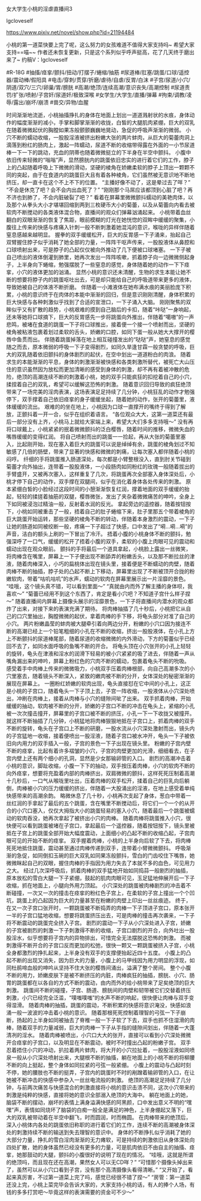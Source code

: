 女大学生小桃的淫虐直播间3

lgcloveself

https://www.pixiv.net/novel/show.php?id=21194484

小桃的第一道菜快要上完了呢，这么努力的女孩难道不值得大家支持吗~
希望大家支持==喵~~
作者还未恢复更新，只是这个系列似乎呼声挺高，花了几天终于磨出来了~
约稿V：lgcloveself

#R-18G
#抽搐/痉挛/颤抖/扭动/打摆子/蜷缩/抽筋
#尿道棒/肛塞/跳蛋/口球/遥控器/震动棒/假阳具
#电击/穿刺/贯穿/折磨/虐待/自虐/反胃/白沫
#子宫/尿道/小穴/阴道/双穴/三穴/卵巢/胃/膀胱
#高潮/绝顶/连续高潮/意识丧失/高潮控制
#尿道责罚/扩张/喷射/子宫奸/尿道奸/极致深喉
#女学生/大学生/直播/弹幕
#拘束/调教/凌辱/露出/崩坏/崩溃
#兽交/异物/血腥


时间渐渐地流逝，小桃抽搐挣扎的身体在地面上划出一道道溅射状的水痕，身体动作的幅度渐渐的减小，手掌和脚掌渐渐的收拢，白皙的大腿肌肉紧绷，巨大的双乳在随着微微起伏的胸膛如果冻般颤颤巍巍地晃动，急促的呼吸声渐渐的微弱。
    小穴不断的蠕动收缩，一股股淫液被挤出粉嫩大张的两片蚌肉，从巨大的菊蕾肉洞上滴落到粉红的肠肉上，激起一阵蠕动，尿道不断的收缩带得露在外面的一小节尿道棒一下一下的跳动，充血的阴蒂也随着微微挺立的下半身在半空中颤抖。
    小腹中依旧传来轻微的“嗡嗡”声，显然膀胱内的跳蛋依旧忠实的进行着它们的工作，脖子上的凸起随着呼吸上下微微的滑动，坚硬的棱角在娇嫩柔软的脖子上顶出一颗颗不同的突起，由于在食道内的跳蛋巨大且有着各种棱角，它们虽然被无意识地不断地挤压，却一直卡在这个不上不下的位置。
    “主播好像不动了，这是晕过去了咩？”
    “不会是休克了吧？会不会内出血死了？”
    “刚刚那个马屌应该都顶到心脏了吧？再不济也到肺了，不会内脏破裂了吧？”
    看着在屏幕里微微颤抖蠕动的美艳肉体，以及那个从拳头大小才堪堪回缩到两到三枚硬币大小的菊蕾，以及从菊蕾向内看去被软肉不断搅动的各类液体混合物，直播间的观众们弹幕汹涌起来。
    小桃带着血丝翻白的双眼渐渐的恢复了焦距，眼前模糊的灯光在她恍惚的双眸中缓缓的聚集，小腹往上传来的快感与疼痛入针刺一般不断刺激着她混沌的意识，喉咙的异样伴随着窒息感越来越明显。
    握拳的双手缓缓松开，巨大的反胃感一下子涌来，抬起自己双臂握住脖子似乎消耗了她全部的力量，一阵阵干呕声传来，一股股液体从鼻腔和口球喷射出来，可是脖子的凸起仅仅被向外推动了几下便被口球堵塞。
    一下子被自己喷出的液体倒灌到肺里，她再次发出一阵阵咳嗽，抓着脖子向一边微微侧起身子，上半身向下蜷缩，勉强摆脱了一些窒息的感觉，身体随着她的动作一下下痉挛，小穴的液体更加的汹涌。
    显然小桃的意识还未清醒，生物的求生本能让她不断的想要将脖子内的跳蛋呕吐出去，可是却只能给自己的呼吸道带来更多的液体，导致她被自己的体液不断折磨。
    伴随着一小滩液体在她布满水痕的美丽脸庞下积累，小桃的意识终于在肉体的本能中渐渐的回归，但是意识刚刚清醒，身体积累的巨大快感与各种刺激似乎找到了合适的宣泄口，一下子涌入大脑。
    刚刚聚焦的双眸似乎又有扩散的趋势，小桃艰难的摸到自己脑后的卡扣，随着“咔哒”一身响起，还未等她将口球摘下，巨大的反胃感先一步将跳蛋向外推出，伴随着“噶嗷”的一声悲鸣，被堵在食道的跳蛋一下子将口球推出，接着便一个接一个喷射而出，坚硬的棱角被粘液包裹着划过柔软的舌头，娇嫩的口腔，如同下蛋一般从她大大撑开的樱唇中鱼贯而出。
    伴随着跳蛋掉落在地上相互碰撞发出的“哒哒”声，她窒息的感觉随之而去，原本微弱的呼吸一下子变得剧烈，如同久旱逢甘霖一般贪婪的呼吸，巨大的双乳随着依旧颤抖的身体剧烈的起伏，在空中划出一道道粉白的肉浪。
    随着求生的本能渐渐的平息，身体的刺激渐渐被快感和各类刺激所替代，被死亡大山压住的意识虽然因为放松而更加清晰的感受到身体的刺激，却不再有着被冲散的危险，绝顶的高潮连续不断的刺激着小桃，她的双手只能疯狂的扣挖着自己的小穴，揉捏着自己的双乳，希望可以缓解这恐怖的刺激。
    随着意识回归导致的疯狂绝顶带来了一场完美的淫肉表演，这场表演足足持续了几分钟，小桃狂乱的动作才勉强停下，双手撑着自己依旧痉挛的身子缓缓坐起，随着她的动作，张开的菊蕾里，液体缓缓的流出。
    艰难的的坐在地上，小桃因为口球一直撑开的嘴终于得到了解放，正颤抖着一开一合，似乎在组织着语言。
    “各位观众大大，这第一道菜还有最后一部分没有上齐，小桃马上就给大家端上来，希望大大们多多支持哦～”
    没有再将口球戴上，小桃紧紧的抿着微微颤抖的泛白樱唇，随着时间的推移，微微失血的嘴唇缓缓的变得红润。
    将自己喷射而出的跳蛋一一捡起，再从大张的菊蕾里塞入，比起刚开始，现在塞入着巨大的跳蛋可以说是绰绰有余，跳蛋的棱角划过不知敏感了几倍的肠壁，带来了显著的快感和微微的刺痛，让每次塞入都伴随着小桃的闷哼。
    纤细的手将跳蛋推入肠道深处，每次都是小臂整根没入，直到肘关节碰到菊蕾才向外抽出，连带着一股股液体，一小段肠肉如同粉红的玫瑰一般随着拔出的手臂盛开，又被再次塞入，这样重复了几次，将跳蛋再次全部塞入身体深处后，小桃才停下自己的动作，双手撑在双腿间，似乎在消化着身体各处传来的刺激。
    原本紧绷白皙的小脸经过这段时间的小憩渐渐恢复红润，撑着地面的双手缓缓的抬起，轻轻的揉搓着抽筋的双腿，樱唇微张，发出了夹杂着微微痛苦的呻吟，全身上下如同被浸泡过精油一般，反射着水润的反光。
    拿起旁边的遥控器，随着按钮按下，小桃如同被重击了一般，捂着自己的肚子蜷缩下来，肚子里那五个带着棱角的巨大跳蛋开始运转，那些坚硬的棱角不断的转动，伴随着本身激烈的震动，一下子让她的肠道如同被绞断一般，疼痛一下子超过了快感，口中发出了“嗬…嗬…嗬”的声音，洁白的额头上刷的一下冒出了冷汗。
    捂着小腹的小桃身体不断的颤抖，勉强深呼了一口气，缓缓的松开了捂着小腹的双手，柔软的小腹上肉眼可见的震动和蠕动出现在观众眼前。
    颤抖的手将最后一个道具拿起，小桃脸上露出一丝微笑，将肉棒含在嘴里，屏幕上一下子便出现不断舔弄的粉嫩舌头，以及那不断拉丝的津液，随着肉棒深入，小巧的扁桃体出现在镜头里，接着便是不断蠕动的肉壁，随着肉棒不断的抽插，脖子处的凸起不断上下移动，屏幕里出现了不断被顶开合拢的粉嫩软肉，带着“咕叽咕叽”的水声，蠕动的软肉在屏幕里展示出一片淫靡的景色。
    “哇哦，这个镜头真不错，可以看到里面～”
    “真就由内而外了解主播的身体呗，我喜欢～”
    “菊蕾已经用不到这个东西了，肯定是看小穴吧？不知道子宫什么样子捏～”
    随着直播间内屏幕上摄像头展示的淫靡景色，一下子将直播间内潜水的观众都炸了出来，对接下来的表演充满了期待。
    将肉棒抽插了几十秒后，小桃把它从自己的口穴里抽出，胸膛微微的起伏，拿着肉棒的手下移，将龟头部分对准了自己的小穴。
    两片粉嫩晶莹的蚌肉被大腿牵引着向两边分开，粉嫩的小穴口因为接连不断的高潮已经上一个铅笔粗细的小孔在不断的收缩，挤出一股股液体，在小孔上方上不断颤抖的尿道棒尾部，随着尿道的收缩微微的内外滑动，下方的菊蕾似乎已经回不去了，如同水面呼吸的鱼嘴不断的开合。
    将龟头顶在小穴张开的小孔上轻轻的旋转，龟头在津液和淫水的润滑下轻易的被小穴紧紧的吸了进去，伴随着一声从嘴角漏出来的呻吟，屏幕上粉红色的穴肉不断的蠕动，包裹着龟头不断的吮吸。
    感受着手中肉棒上传来的微微吸力，小桃双手压着肉棒根部，向自己高潮多次的小穴里塞去，随着镜头不断深入，紧致的嫩肉被不断的分开，女体深处的秘密渐渐的展现在屏幕上。
    一圈粉红娇嫩的软肉出现，龟头直接怼在它中间的小孔上，这正是小桃的子宫口，随着龟头一下子顶上去，子宫一阵收缩，一股液体从小穴深处喷出，冲刷在肉棒上，接着从肉棒与小穴的缝隙间呲了出来。
    双手抓着肉棒，开始缓缓的抽动，软肉被不断的分开，娇嫩的子宫口不断的冲击在龟头上，紧缩的小孔被一次次撞击撞开，屏幕里的子宫口被不断的挤压，小孔一下一下收拢又被撞开。
    就这样不断抽插了几分钟，小桃猛地将肉棒狠狠地抵在子宫口上，抓着肉棒的双手不断的旋转，龟头在子宫口上不断的研磨，一股水流从小穴深处激射而出，镜头内的子宫猛地一收缩，接着便喷出一股淫液，随着子宫口被水冲开，龟头一下子被依旧向内用力的双手插入一般，子宫的景色一下子出现在镜头里。
    粉嫩的子宫内壁不断的痉挛，比起有着许多褶皱的小穴，子宫的肉壁更加的光滑，细细看去，在子宫内壁上还有两个细小的孔洞，显然是少女那输卵管的入口。
    剧烈的高潮冲击着小桃的意识，脚趾收缩，小腹一下下的抽动，双手按压着肉棒，小穴的软肉不断的向外痉挛，想要将充盈着内部的肉棒挤出，双肩微微的颤抖，这样死死压制着高潮十几秒后，一口气从喉咙里吐出，压着肉棒的双手松开，揉着自己的巨乳向后躺倒，肉棒被小穴的压力缓缓的挤出，伴随着一大股涌出的淫液，在地上感受着单纯快感带来的高潮余韵。
    略微休息了几十秒，小桃再次支起了身体，葱白中带着一丝红润的手拿起了最后的五个跳蛋，含在嘴里不断搅动后，将它们一个一个的从开合的小穴口塞入，仅仅大拇指大小的跳蛋轻易的塞入小穴，随着最后一个跳蛋被蠕动的软肉吞没，她再次拿起了被挤出小穴的肉棒。
    随着肉棒将跳蛋推入小穴，很快便可以看到跳蛋被堵在子宫口，拿起最后一个遥控器，随着按钮按下，镜头里被抵在子宫上的跳蛋全部开始大幅度震动，上面细小的凸起不断的收缩凸起，子宫肉眼可见的开始不断的痉挛。
    双手握着肉棒，小桃的上半身向后软了下去，将肉棒死死地抵住跳蛋，震动甚至通过肉棒传递到双手，连带着小臂微微颤抖。
    呼吸渐渐的急促，如同倒扣玉碗的巨大双乳如同果冻般颤抖，雪白的门齿咬住下嘴唇，她微微眯起自己的双眼，握住肉棒的手指因为用力失去了本就不多的血色，可见用力之大。
    经过几次深呼吸后，抓着肉棒的双手猛地开始如同捣蒜一般剧烈的抽插，原本放松的雪白大腿一下子紧绷，鼓起的肌肉肉眼可见，玉足猛地伸展开后一下子收缩，抓在地面上，小腿向外用力顶起。
    小穴深处的跳蛋被肉棒剧烈的冲击着不断碰撞，一次又一次的撞击在痉挛的粉红色子宫上，在柔软的子宫上撞出一个个凹坑，跳蛋上的凸起因为巨大的力量甚至在粉嫩的肉壁上印出一丝丝痕迹。
    终于，在又一次子宫口张开时，一颗跳蛋被不断捣弄的肉棒一下子顶进子宫口，原本张开一半的子宫口猛地收缩，想要将跳蛋挤压出去，可是肉棒的撞击再次袭来，一下子将不断震动的跳蛋完全挤入子宫。
    剧烈的震动一下子从小穴深处进入子宫，娇嫩的子宫被剧烈的刺激一下子刺激得不断的收缩，子宫口剧烈的开合，向外吐出一股股淫水，似乎想要将子宫内的异物排出，可惜完全无法摆脱这恐怖的刺激。
    而被刺激得不断开合的子宫口反而更加的松弛，很快一颗又一颗跳蛋被挤入子宫，小桃全身都激烈的挣扎起来，上半身没有双手的支撑便抬起近四十五度。
    小腹上的凸起不断的出现又消失，因为巨大的力量，小腹上的马甲线因为用力明显的浮现，如同杜鹃啼血般的呻吟从坚持不住大张的樱唇间涌出，溢满了整个房间。
    整个小腹不断的用力，娇嫩皮肤下是被不断挤压的内脏，肉棒疯狂的抽插，膀胱、小穴、肠胃的跳蛋都在以各自的方式不断的震动，由内而外的给小桃带来了足矣绝顶的巨大刺激。
    跳蛋间不断的碰撞，子宫、肠道、膀胱间的肉壁和韧带被它们交替着挤压刺激，小穴已经完全泛滥，“噗嗤噗嗤”的水声不断的响起，很快便让肉棒与双手变得湿滑。
    随着肉棒的抽插，跳蛋的震动，不断积累的快感将意识淹没，快感如浪涌一般一波波的冲击着小桃的意识。
    随着那根死死控制着理智的弓弦一下子崩断，扬起的上半身如同被抽去了脊椎一般一下子软了下去，双手也抓不住湿滑的肉棒，随着双手的力量减弱，巨大的肉棒一下子从手指的缝隙间划出，伴随着一大蓬清冽的淫水。
    随着肉棒被喷出，小穴口大大的张开，直接可以看到小穴深处微微开合痉挛的子宫口，以及明显在不断震动，被时不时撞出凸起的粉嫩子宫。
    双手忍着捂住小穴的冲动，扒拉着两片蚌肉，将大开的小穴拉扯着，一股股淫液如同喷泉一般从小穴深处喷射出来，大腿根不断的抽搐，躺在地面上的小桃不断的将柳腰不断的向上挺起，整个身体如同拉紧的弓弦一般紧绷。
    小腹上的震动与凸起时刻不停，她的腰肢也不断的挺弄，子宫内的跳蛋时不时的剐蹭着输卵管的入口，在让她被不断冲击的快感中参杂入一丝丝电流般的刺激。
    绝顶的高潮足足持续了几分钟，与前两次痛苦与快感混合的刺激直接将小桃的意识击溃不同，这次小穴带来的刺激是纯粹的快感，直接将她的意识全部溺入绝顶的大海中。
    躺在地面上的她，脑袋不断的摆动，崩坏的表情上满身溢满快感的阿黑颜，口中发出意义不明的“嘿嘿”声，表情如同烧坏了脑袋的白痴一般全是满足的神色，上半身绷起又落下，巨大的双乳被带动着在半空中翻飞，时而圆润，时而椭圆。
    在肉棒带来的绝顶后，深入小桃体内各处的跳蛋依旧称职的进行着它们的工作，连续不断的高潮被身体深处的刺激持续不断的输送到失去理智的意识中。
    身体的不断挣扎似乎消耗了她的大部分力量，挣扎的雪白淫肉渐渐的无力瘫软，可是持续的刺激依旧从身体深处向四处扩散，她的身体虽然已经没有更多的力量，可是肌肉依旧不由自主的抽搐、痉挛，她那鼓动的大腿，颤抖的小腹很好的说明了现在的情况。
    “哇哦，这就是所谓的绝顶吗，而且现在还在高潮，果然女人可以无CD咩？”
    “可惜那个摄像头掉出来了，虽然可以从小穴口看到子宫，没有那个高清摄像头看得清晰。”
    “又开始了，看起来真厉害，不过第一道菜上完了吗，感觉已经很不错了捏～”
    “房管：第一道菜还没上完，小桃上菜完毕会告诉大家的，大家支持小桃的话，有人的捧个人场，有钱的多多打赏吧～毕竟这样的表演需要的资金可不少～”